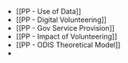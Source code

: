 - [[PP - Use of Data]]
- [[PP - Digital Volunteering]]
- [[PP - Gov Service Provision]]
- [[PP - Impact of Volunteering]]
- [[PP - ODIS Theoretical Model]]
-